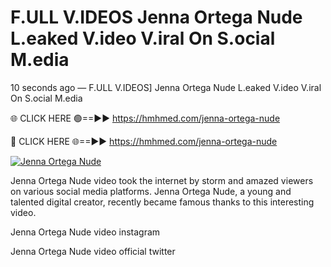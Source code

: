 # F.ULL V.IDEOS Jenna Ortega Nude L.eaked V.ideo V.iral On S.ocial M.edia

10 seconds ago — F.ULL V.IDEOS] Jenna Ortega Nude L.eaked V.ideo V.iral On S.ocial M.edia

🌐 CLICK HERE 🟢==►► https://hmhmed.com/jenna-ortega-nude

🔴 CLICK HERE 🌐==►► https://hmhmed.com/jenna-ortega-nude

[![Jenna Ortega Nude](https://i.imgur.com/dJHk4Zq.gif)](https://hmhmed.com/jenna-ortega-nude)

Jenna Ortega Nude video took the internet by storm and amazed viewers on various social media platforms. Jenna Ortega Nude, a young and talented digital creator, recently became famous thanks to this interesting video.

Jenna Ortega Nude video instagram

Jenna Ortega Nude video official twitter